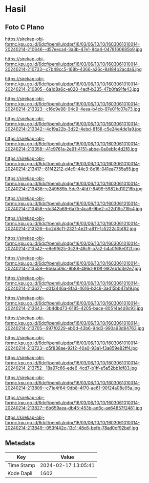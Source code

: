 # Hasil

## Foto C Plano

https://sirekap-obj-formc.kpu.go.id/6dcf/pemilu/pdpr/16/03/06/10/10/1603061010014-20240214-210646--d57eeca4-3a3b-47e1-84a4-0478160685b9.jpg

https://sirekap-obj-formc.kpu.go.id/6dcf/pemilu/pdpr/16/03/06/10/10/1603061010014-20240214-210733--c7b48cc5-168b-4366-a26c-8a184b2acda6.jpg

https://sirekap-obj-formc.kpu.go.id/6dcf/pemilu/pdpr/16/03/06/10/10/1603061010014-20240214-210805--6a1d8a6c-e020-4adf-b335-47b0fa91fe43.jpg

https://sirekap-obj-formc.kpu.go.id/6dcf/pemilu/pdpr/16/03/06/10/10/1603061010014-20240214-213323--c16c9e98-04c9-4eea-b4cb-97e01fc07e73.jpg

https://sirekap-obj-formc.kpu.go.id/6dcf/pemilu/pdpr/16/03/06/10/10/1603061010014-20240214-213342--4c19a22b-3d22-4ebd-8158-c5e24e4de1a9.jpg

https://sirekap-obj-formc.kpu.go.id/6dcf/pemilu/pdpr/16/03/06/10/10/1603061010014-20240214-213358--41c9761a-2e91-4151-abbe-0a0eb1c4d2f8.jpg

https://sirekap-obj-formc.kpu.go.id/6dcf/pemilu/pdpr/16/03/06/10/10/1603061010014-20240214-213417--81f42212-d4c9-44c3-8e16-041ea7755a55.jpg

https://sirekap-obj-formc.kpu.go.id/6dcf/pemilu/pdpr/16/03/06/10/10/1603061010014-20240214-213438--c249589b-5de3-4fd7-8499-5982bd10218b.jpg

https://sirekap-obj-formc.kpu.go.id/6dcf/pemilu/pdpr/16/03/06/10/10/1603061010014-20240214-213458--dc342b69-6a75-4ca8-9be2-c22d19c719c4.jpg

https://sirekap-obj-formc.kpu.go.id/6dcf/pemilu/pdpr/16/03/06/10/10/1603061010014-20240214-213526--bc2d8c11-232f-4e2f-a811-1c5222c0bf82.jpg

https://sirekap-obj-formc.kpu.go.id/6dcf/pemilu/pdpr/16/03/06/10/10/1603061010014-20240214-213542--e8e9f625-3c29-48c9-a7a2-b4a0f68e0f2f.jpg

https://sirekap-obj-formc.kpu.go.id/6dcf/pemilu/pdpr/16/03/06/10/10/1603061010014-20240214-213559--9b6a506c-8b88-496d-819f-982eb1d3e2e7.jpg

https://sirekap-obj-formc.kpu.go.id/6dcf/pemilu/pdpr/16/03/06/10/10/1603061010014-20240214-213627--d013446a-8fa3-4616-b2c9-3ad15bb47a19.jpg

https://sirekap-obj-formc.kpu.go.id/6dcf/pemilu/pdpr/16/03/06/10/10/1603061010014-20240214-213643--3b4dbd73-6185-4205-bace-80514a4d8c93.jpg

https://sirekap-obj-formc.kpu.go.id/6dcf/pemilu/pdpr/16/03/06/10/10/1603061010014-20240214-213705--997f0229-eb0d-43b6-94d3-990a93d94763.jpg

https://sirekap-obj-formc.kpu.go.id/6dcf/pemilu/pdpr/16/03/06/10/10/1603061010014-20240214-213723--d5f838ae-92f2-40a0-93a1-f3a859e82ff4.jpg

https://sirekap-obj-formc.kpu.go.id/6dcf/pemilu/pdpr/16/03/06/10/10/1603061010014-20240214-213752--18a97c66-ede6-4cd7-b1ff-e5a52bb1df83.jpg

https://sirekap-obj-formc.kpu.go.id/6dcf/pemilu/pdpr/16/03/06/10/10/1603061010014-20240214-213809--c71e4f64-9db8-4f70-ae61-90f24a08e05a.jpg

https://sirekap-obj-formc.kpu.go.id/6dcf/pemilu/pdpr/16/03/06/10/10/1603061010014-20240214-213827--6b659aea-db45-453b-ad6c-ae64857f2481.jpg

https://sirekap-obj-formc.kpu.go.id/6dcf/pemilu/pdpr/16/03/06/10/10/1603061010014-20240214-213849--053f442c-13c1-48c6-befb-78ad0cf92bef.jpg


## Metadata

| Key        | Value               |
| ---------- | ------------------- |
| Time Stamp | 2024-02-17 13:05:41 |
| Kode Dapil | 1602                |



